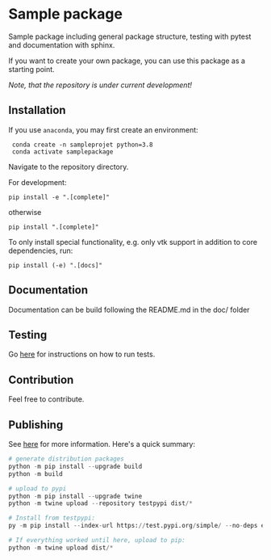 # Sample package

Sample package including general package structure, testing with pytest and documentation with sphinx.

If you want to create your own package, you can use this package as a starting point.

*Note, that the repository is under current development!*

## Installation
If you use `anaconda`, you may first create an environment:

     conda create -n sampleprojet python=3.8
     conda activate samplepackage

Navigate to the repository directory.

For development:

    pip install -e ".[complete]"
otherwise

    pip install ".[complete]"

To only install special functionality, e.g. only vtk support in addition to core dependencies, run:

    pip install (-e) ".[docs]"


## Documentation
Documentation can be build following the README.md in the doc/ folder

## Testing
Go [here](samplepackage/tests/README.md) for instructions on how to run tests.


## Contribution
Feel free to contribute.

## Publishing
See [here](https://packaging.python.org/tutorials/packaging-projects/) for more information.
Here's a quick summary:

```python
# generate distribution packages
python -m pip install --upgrade build
python -m build

# upload to pypi
python -m pip install --upgrade twine
python -m twine upload --repository testpypi dist/*

# Install from testpypi:
py -m pip install --index-url https://test.pypi.org/simple/ --no-deps example-package-YOUR-USERNAME-HERE

# If everything worked until here, upload to pip:
python -m twine upload dist/*
```

